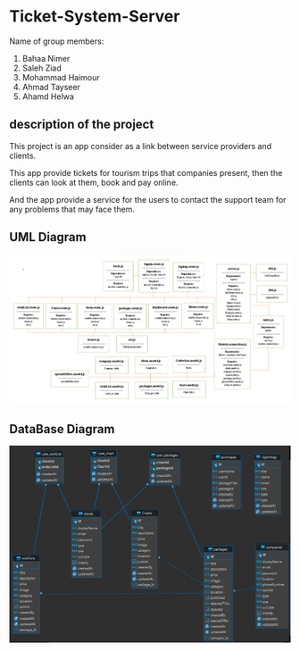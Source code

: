 # Ticket-System-Server

Name of group members:

1. Bahaa Nimer
2. Saleh Ziad
3. Mohammad Haimour
4. Ahmad Tayseer
5. Ahamd Helwa

## description of the project

This project is an app consider as a link between service providers and clients.

This app provide tickets for tourism trips that companies present, then the clients can look at them, book and pay online.

And the app provide a service for the users to contact the support team for any problems that may face them.

## UML Diagram

![Mid Project](./asset/UML.MidProject.png)

## DataBase Diagram

![Relations](./asset/database-diagram.png)
